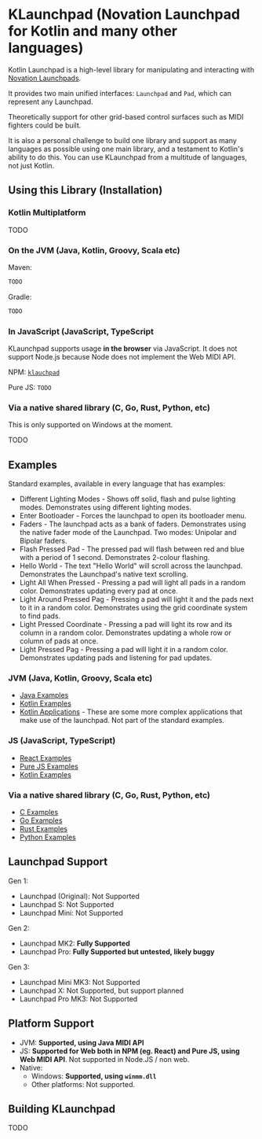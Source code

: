 # KLaunchpad (Novation Launchpad for Kotlin and many other languages)

Kotlin Launchpad is a high-level library for manipulating and interacting with [Novation Launchpads](https://novationmusic.com/en/launch).

It provides two main unified interfaces: `Launchpad` and `Pad`, which can represent any Launchpad.

Theoretically support for other grid-based control surfaces such as MIDI fighters could be built.

It is also a personal challenge to build one library and support as many languages as possible using one main library, and a testament to Kotlin's ability to do this. You can use KLaunchpad from a multitude of languages, not just Kotlin.

## Using this Library (Installation)

### Kotlin Multiplatform

TODO

### On the JVM (Java, Kotlin, Groovy, Scala etc)

Maven:

```xml
TODO
```

Gradle:

```groovy
TODO
```

### In JavaScript (JavaScript, TypeScript

KLaunchpad supports usage **in the browser** via JavaScript. It does not support Node.js because Node does not implement the Web MIDI API.

NPM: [`klauchpad`](https://www.npmjs.com/package/klaunchpad)

Pure JS: `TODO`

### Via a native shared library (C, Go, Rust, Python, etc)

This is only supported on Windows at the moment.

TODO

## Examples

Standard examples, available in every language that has examples:

* Different Lighting Modes - Shows off solid, flash and pulse lighting modes. Demonstrates using different lighting modes.
* Enter Bootloader - Forces the launchpad to open its bootloader menu.
* Faders - The launchpad acts as a bank of faders. Demonstrates using the native fader mode of the Launchpad. Two modes: Unipolar and Bipolar faders.
* Flash Pressed Pad - The pressed pad will flash between red and blue with a period of 1 second. Demonstrates 2-colour flashing.
* Hello World - The text "Hello World" will scroll across the launchpad. Demonstrates the Launchpad's native text scrolling.
* Light All When Pressed - Pressing a pad will light all pads in a random color. Demonstrates updating every pad at once.
* Light Around Pressed Pag - Pressing a pad will light it and the pads next to it in a random color. Demonstrates using the grid coordinate system to find pads.
* Light Pressed Coordinate - Pressing a pad will light its row and its column in a random color. Demonstrates updating a whole row or column of pads at once.
* Light Pressed Pag - Pressing a pad will light it in a random color. Demonstrates updating pads and listening for pad updates.

### JVM (Java, Kotlin, Groovy, Scala etc)

* [Java Examples](TODO)
* [Kotlin Examples](src/jvmMain/kotlin/com/harry1453/klaunchpad/examples)
* [Kotlin Applications](src/jvmMain/kotlin/com/harry1453/klaunchpad/examples/applications) - These are some more complex applications that make use of the launchpad. Not part of the standard examples.

### JS (JavaScript, TypeScript)

* [React Examples](examples/js/react-examples)
* [Pure JS Examples](examples/js/purejs-examples)
* [Kotlin Examples](TODO)

### Via a native shared library (C, Go, Rust, Python, etc)

* [C Examples](TODO)
* [Go Examples](TODO)
* [Rust Examples](TODO)
* [Python Examples](TODO)

## Launchpad Support

Gen 1:
- Launchpad (Original): Not Supported
- Launchpad S: Not Supported
- Launchpad Mini: Not Supported

Gen 2:
- Launchpad MK2: **Fully Supported**
- Launchpad Pro: **Fully Supported but untested, likely buggy**

Gen 3:
- Launchpad Mini MK3: Not Supported
- Launchpad X: Not Supported, but support planned
- Launchpad Pro MK3: Not Supported

## Platform Support

- JVM: **Supported, using Java MIDI API**
- JS: **Supported for Web both in NPM (eg. React) and Pure JS, using Web MIDI API**. Not supported in Node.JS / non web.
- Native:
  - Windows: **Supported, using `winmm.dll`**
  - Other platforms: Not supported.

## Building KLaunchpad

TODO
